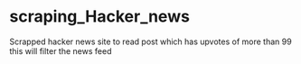 ﻿# scraping_Hacker_news
Scrapped hacker news site to read post which has upvotes of more than 99
this will filter the news feed
